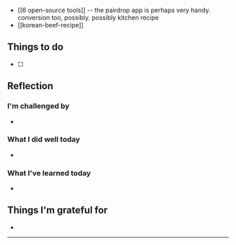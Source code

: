- [[6 open-source tools]] -- the pairdrop app is perhaps very handy. conversion too, possibly. possibly kitchen recipe
- [[korean-beef-recipe]]
## Things to do

- [ ]

## Reflection


### I'm challenged by

- 

### What I did well today

- 

### What I've learned today

- 

## Things I'm grateful for

-

---

